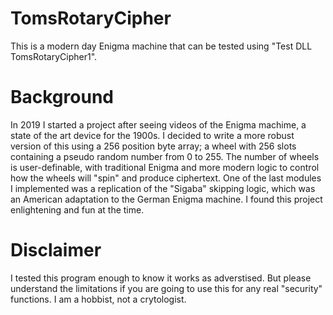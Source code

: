 # TomsRotaryCipher
This is a modern day Enigma machine that can be tested using "Test DLL TomsRotaryCipher1".

# Background
In 2019 I started a project after seeing videos of the Enigma machime, a state of the art device for the 1900s. I decided to write a more robust version of this using a 256 position byte array; a wheel with 256 slots containing a pseudo random number from 0 to 255. The number of wheels is user-definable, with traditional Enigma and more modern logic to control how the wheels will "spin" and produce ciphertext. One of the last modules I implemented was a replication of the "Sigaba" skipping logic, which was an American adaptation to the German Enigma machine. I found this project enlightening and fun at the time. 

# Disclaimer
I tested this program enough to know it works as adverstised. But please understand the limitations if you are going to use this for any real  "security" functions. I am a hobbist, not a crytologist. 
